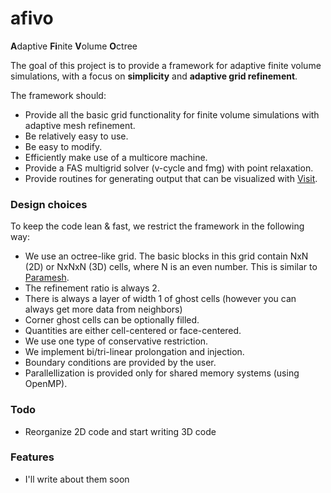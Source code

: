 afivo
=====

<b>A</b>daptive <b>Fi</b>nite <b>V</b>olume <b>O</b>ctree

The goal of this project is to provide a framework for adaptive finite volume
simulations, with a focus on **simplicity** and **adaptive grid refinement**.

The framework should:

* Provide all the basic grid functionality for finite volume simulations with
  adaptive mesh refinement.
* Be relatively easy to use.
* Be easy to modify.
* Efficiently make use of a multicore machine.
* Provide a FAS multigrid solver (v-cycle and fmg) with point relaxation.
* Provide routines for generating output that can be visualized with
  [Visit](https://wci.llnl.gov/simulation/computer-codes/visit).

### Design choices

To keep the code lean & fast, we restrict the framework in the following way:

* We use an octree-like grid. The basic blocks in this grid contain NxN (2D) or
  NxNxN (3D) cells, where N is an even number. This is similar to
  [Paramesh](http://www.physics.drexel.edu/~olson/paramesh-doc/Users_manual/amr.html).
* The refinement ratio is always 2.
* There is always a layer of width 1 of ghost cells (however you can always get
  more data from neighbors)
* Corner ghost cells can be optionally filled.
* Quantities are either cell-centered or face-centered.
* We use one type of conservative restriction.
* We implement bi/tri-linear prolongation and injection.
* Boundary conditions are provided by the user.
* Parallellization is provided only for shared memory systems (using OpenMP).

### Todo
* Reorganize 2D code and start writing 3D code

### Features
* I'll write about them soon
